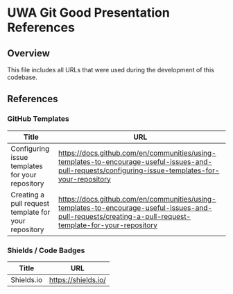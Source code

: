 # UWA Git Good Presentation References

## Overview

This file includes all URLs that were used during the development of this codebase.

## References

### GitHub Templates

| Title                                                | URL                                                                                                                                                      |
| ---------------------------------------------------- | -------------------------------------------------------------------------------------------------------------------------------------------------------- |
| Configuring issue templates for your repository      | https://docs.github.com/en/communities/using-templates-to-encourage-useful-issues-and-pull-requests/configuring-issue-templates-for-your-repository      |
| Creating a pull request template for your repository | https://docs.github.com/en/communities/using-templates-to-encourage-useful-issues-and-pull-requests/creating-a-pull-request-template-for-your-repository |

### Shields / Code Badges

| Title      | URL                 |
| ---------- | ------------------- |
| Shields.io | https://shields.io/ |
